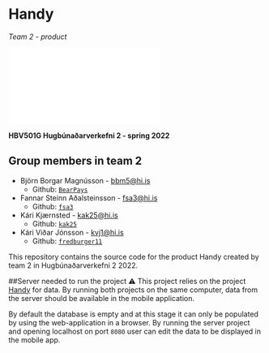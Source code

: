 # Handy
*Team 2 - product*

![](app/src/main/res/drawable/handyicon_background.xml)

**HBV501G Hugbúnaðarverkefni 2 - spring 2022**

## Group members in team 2
* Björn Borgar Magnússon - [bbm5@hi.is](mailto:bbm5@hi.is)
    * Github: [`BearPays`](https://github.com/BearPays)
* Fannar Steinn Aðalsteinsson - [fsa3@hi.is](mailto:fsa3@hi.is)
    * Github: [`fsa3`](https://github.com/fsa3)
* Kári Kjærnsted - [kak25@hi.is](mailto:kak25@hi.is)
    * Github: [`kak25`](https://github.com/kak25)
* Kári Viðar Jónsson - [kvj1@hi.is](mailto:kvj1@hi.is)
    * Github: [`fredburger11`](https://github.com/fredburger11)

This repository contains the source code for the product Handy created by team 2 in
Hugbúnaðarverkefni 2 2022.

##Server needed to run the project ⚠️
This project relies on the project [Handy](https://github.com/fsa3/handy) for data.
By running both projects on the same computer, data from the server should be available in the mobile
application.

By default the database is empty and at this stage it can only be populated by using the web-application in a browser.
By running the server project and opening localhost on port `8080` user can edit the data to be displayed in the mobile app.

